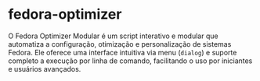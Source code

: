 # fedora-optimizer
O Fedora Optimizer Modular é um script interativo e modular que automatiza a configuração, otimização e personalização de sistemas Fedora. Ele oferece uma interface intuitiva via menu (`dialog`) e suporte completo a execução por linha de comando, facilitando o uso por iniciantes e usuários avançados.
